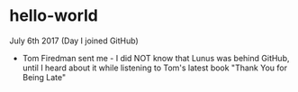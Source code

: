 # hello-world
July 6th 2017 (Day I joined GitHub)
- Tom Firedman sent me - 
I did NOT know that Lunus was behind GitHub, until I heard about it while listening to Tom's latest book "Thank You for Being Late"
